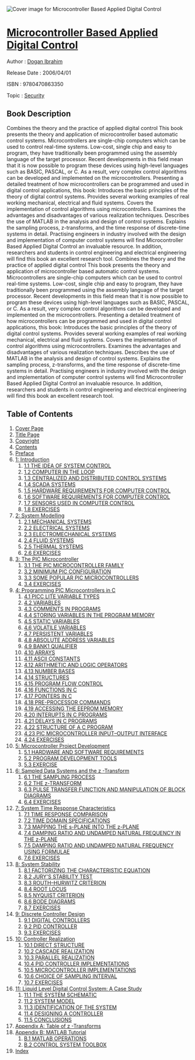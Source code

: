 ![Cover image for Microcontroller Based Applied Digital Control](https://imgdetail.ebookreading.net/cover/cover/security/EB9780470863350.jpg)

[Microcontroller Based Applied Digital Control](https://ebookreading.net/view/book/Microcontroller+Based+Applied+Digital+Control-EB9780470863350_1.html "Microcontroller Based Applied Digital Control")
====================================================================================================================

Author : [Dogan Ibrahim](https://ebookreading.net/search/author/Dogan+Ibrahim)

Release Date : 2006/04/01

ISBN : 9780470863350

Topic : [Security](https://ebookreading.net/search/category/security)

Book Description
-----------------

Combines the theory and the practice of applied digital control
This book presents the theory and application of microcontroller based automatic control systems. Microcontrollers are single-chip computers which can be used to control real-time systems. Low-cost, single chip and easy to program, they have traditionally been programmed using the assembly language of the target processor. Recent developments in this field mean that it is now possible to program these devices using high-level languages such as BASIC, PASCAL, or C. As a result, very complex control algorithms can be developed and implemented on the microcontrollers.
Presenting a detailed treatment of how microcontrollers can be programmed and used in digital control applications, this book:
Introduces the basic principles of the theory of digital control systems.
Provides several working examples of real working mechanical, electrical and fluid systems.
Covers the implementation of control algorithms using microcontrollers.
Examines the advantages and disadvantages of various realization techniques.
Describes the use of MATLAB in the analysis and design of control systems.
Explains the sampling process, z-transforms, and the time response of discrete-time systems in detail.
Practising engineers in industry involved with the design and implementation of computer control systems will find Microcontroller Based Applied Digital Control an invaluable resource. In addition, researchers and students in control engineering and electrical engineering will find this book an excellent research tool.
              Combines the theory and the practice of applied digital control
This book presents the theory and application of microcontroller based automatic control systems. Microcontrollers are single-chip computers which can be used to control real-time systems. Low-cost, single chip and easy to program, they have traditionally been programmed using the assembly language of the target processor. Recent developments in this field mean that it is now possible to program these devices using high-level languages such as BASIC, PASCAL, or C. As a result, very complex control algorithms can be developed and implemented on the microcontrollers.
Presenting a detailed treatment of how microcontrollers can be programmed and used in digital control applications, this book:
Introduces the basic principles of the theory of digital control systems.
Provides several working examples of real working mechanical, electrical and fluid systems.
Covers the implementation of control algorithms using microcontrollers.
Examines the advantages and disadvantages of various realization techniques.
Describes the use of MATLAB in the analysis and design of control systems.
Explains the sampling process, z-transforms, and the time response of discrete-time systems in detail.
Practising engineers in industry involved with the design and implementation of computer control systems will find Microcontroller Based Applied Digital Control an invaluable resource. In addition, researchers and students in control engineering and electrical engineering will find this book an excellent research tool.
              
Table of Contents
-----------------

1. [Cover Page](https://ebookreading.net/view/book/Microcontroller+Based+Applied+Digital+Control-EB9780470863350_1.html)
1. [Title Page](https://ebookreading.net/view/book/Microcontroller+Based+Applied+Digital+Control-EB9780470863350_2.html)
1. [Copyright](https://ebookreading.net/view/book/Microcontroller+Based+Applied+Digital+Control-EB9780470863350_3.html)
1. [Contents](https://ebookreading.net/view/book/Microcontroller+Based+Applied+Digital+Control-EB9780470863350_4.html)
1. [Preface](https://ebookreading.net/view/book/Microcontroller+Based+Applied+Digital+Control-EB9780470863350_5.html#preface)
1. [1: Introduction](https://ebookreading.net/view/book/Microcontroller+Based+Applied+Digital+Control-EB9780470863350_6.html#c01)
    1. [1.1 THE IDEA OF SYSTEM CONTROL](https://ebookreading.net/view/book/Microcontroller+Based+Applied+Digital+Control-EB9780470863350_6.html#sec_1.1)
    1. [1.2 COMPUTER IN THE LOOP](https://ebookreading.net/view/book/Microcontroller+Based+Applied+Digital+Control-EB9780470863350_6.html#sec_1.2)
    1. [1.3 CENTRALIZED AND DISTRIBUTED CONTROL SYSTEMS](https://ebookreading.net/view/book/Microcontroller+Based+Applied+Digital+Control-EB9780470863350_6.html#sec_1.3)
    1. [1.4 SCADA SYSTEMS](https://ebookreading.net/view/book/Microcontroller+Based+Applied+Digital+Control-EB9780470863350_6.html#sec_1.4)
    1. [1.5 HARDWARE REQUIREMENTS FOR COMPUTER CONTROL](https://ebookreading.net/view/book/Microcontroller+Based+Applied+Digital+Control-EB9780470863350_6.html#sec_1.5)
    1. [1.6 SOFTWARE REQUIREMENTS FOR COMPUTER CONTROL](https://ebookreading.net/view/book/Microcontroller+Based+Applied+Digital+Control-EB9780470863350_6.html#sec_1.6)
    1. [1.7 SENSORS USED IN COMPUTER CONTROL](https://ebookreading.net/view/book/Microcontroller+Based+Applied+Digital+Control-EB9780470863350_6.html#sec_1.7)
    1. [1.8 EXERCISES](https://ebookreading.net/view/book/Microcontroller+Based+Applied+Digital+Control-EB9780470863350_6.html#sec_1.8)
1. [2: System Modelling](https://ebookreading.net/view/book/Microcontroller+Based+Applied+Digital+Control-EB9780470863350_8.html#c02)
    1. [2.1 MECHANICAL SYSTEMS](https://ebookreading.net/view/book/Microcontroller+Based+Applied+Digital+Control-EB9780470863350_8.html#sec_2.1)
    1. [2.2 ELECTRICAL SYSTEMS](https://ebookreading.net/view/book/Microcontroller+Based+Applied+Digital+Control-EB9780470863350_8.html#sec_2.2)
    1. [2.3 ELECTROMECHANICAL SYSTEMS](https://ebookreading.net/view/book/Microcontroller+Based+Applied+Digital+Control-EB9780470863350_8.html#sec_2.3)
    1. [2.4 FLUID SYSTEMS](https://ebookreading.net/view/book/Microcontroller+Based+Applied+Digital+Control-EB9780470863350_8.html#sec_2.4)
    1. [2.5 THERMAL SYSTEMS](https://ebookreading.net/view/book/Microcontroller+Based+Applied+Digital+Control-EB9780470863350_8.html#sec_2.5)
    1. [2.6 EXERCISES](https://ebookreading.net/view/book/Microcontroller+Based+Applied+Digital+Control-EB9780470863350_8.html#sec_2.6)
1. [3: The PIC Microcontroller](https://ebookreading.net/view/book/Microcontroller+Based+Applied+Digital+Control-EB9780470863350_9.html#c03)
    1. [3.1 THE PIC MICROCONTROLLER FAMILY](https://ebookreading.net/view/book/Microcontroller+Based+Applied+Digital+Control-EB9780470863350_9.html#sec_3.1)
    1. [3.2 MINIMUM PIC CONFIGURATION](https://ebookreading.net/view/book/Microcontroller+Based+Applied+Digital+Control-EB9780470863350_9.html#sec_3.2)
    1. [3.3 SOME POPULAR PIC MICROCONTROLLERS](https://ebookreading.net/view/book/Microcontroller+Based+Applied+Digital+Control-EB9780470863350_9.html#sec_3.3)
    1. [3.4 EXERCISES](https://ebookreading.net/view/book/Microcontroller+Based+Applied+Digital+Control-EB9780470863350_9.html#sec_3.4)
1. [4: Programming PIC Microcontrollers in C](https://ebookreading.net/view/book/Microcontroller+Based+Applied+Digital+Control-EB9780470863350_0.html#c04)
    1. [4.1 PICC LITE VARIABLE TYPES](https://ebookreading.net/view/book/Microcontroller+Based+Applied+Digital+Control-EB9780470863350_0.html#sec_4.1)
    1. [4.2 VARIABLES](https://ebookreading.net/view/book/Microcontroller+Based+Applied+Digital+Control-EB9780470863350_0.html#sec_4.2)
    1. [4.3 COMMENTS IN PROGRAMS](https://ebookreading.net/view/book/Microcontroller+Based+Applied+Digital+Control-EB9780470863350_0.html#sec_4.3)
    1. [4.4 STORING VARIABLES IN THE PROGRAM MEMORY](https://ebookreading.net/view/book/Microcontroller+Based+Applied+Digital+Control-EB9780470863350_0.html#sec_4.4)
    1. [4.5 STATIC VARIABLES](https://ebookreading.net/view/book/Microcontroller+Based+Applied+Digital+Control-EB9780470863350_0.html#sec_4.5)
    1. [4.6 VOLATILE VARIABLES](https://ebookreading.net/view/book/Microcontroller+Based+Applied+Digital+Control-EB9780470863350_0.html#sec_4.6)
    1. [4.7 PERSISTENT VARIABLES](https://ebookreading.net/view/book/Microcontroller+Based+Applied+Digital+Control-EB9780470863350_0.html#sec_4.7)
    1. [4.8 ABSOLUTE ADDRESS VARIABLES](https://ebookreading.net/view/book/Microcontroller+Based+Applied+Digital+Control-EB9780470863350_0.html#sec_4.8)
    1. [4.9 BANK1 QUALIFIER](https://ebookreading.net/view/book/Microcontroller+Based+Applied+Digital+Control-EB9780470863350_0.html#sec_4.9)
    1. [4.10 ARRAYS](https://ebookreading.net/view/book/Microcontroller+Based+Applied+Digital+Control-EB9780470863350_0.html#sec_4.10)
    1. [4.11 ASCII CONSTANTS](https://ebookreading.net/view/book/Microcontroller+Based+Applied+Digital+Control-EB9780470863350_0.html#sec_4.11)
    1. [4.12 ARITHMETIC AND LOGIC OPERATORS](https://ebookreading.net/view/book/Microcontroller+Based+Applied+Digital+Control-EB9780470863350_0.html#sec_4.12)
    1. [4.13 NUMBER BASES](https://ebookreading.net/view/book/Microcontroller+Based+Applied+Digital+Control-EB9780470863350_0.html#sec_4.13)
    1. [4.14 STRUCTURES](https://ebookreading.net/view/book/Microcontroller+Based+Applied+Digital+Control-EB9780470863350_0.html#sec_4.14)
    1. [4.15 PROGRAM FLOW CONTROL](https://ebookreading.net/view/book/Microcontroller+Based+Applied+Digital+Control-EB9780470863350_0.html#sec_4.15)
    1. [4.16 FUNCTIONS IN C](https://ebookreading.net/view/book/Microcontroller+Based+Applied+Digital+Control-EB9780470863350_0.html#sec_4.16)
    1. [4.17 POINTERS IN C](https://ebookreading.net/view/book/Microcontroller+Based+Applied+Digital+Control-EB9780470863350_0.html#sec_4.17)
    1. [4.18 PRE-PROCESSOR COMMANDS](https://ebookreading.net/view/book/Microcontroller+Based+Applied+Digital+Control-EB9780470863350_0.html#sec_4.18)
    1. [4.19 ACCESSING THE EEPROM MEMORY](https://ebookreading.net/view/book/Microcontroller+Based+Applied+Digital+Control-EB9780470863350_0.html#sec_4.19)
    1. [4.20 INTERUPTS IN C PROGRAMS](https://ebookreading.net/view/book/Microcontroller+Based+Applied+Digital+Control-EB9780470863350_0.html#sec_4.20)
    1. [4.21 DELAYS IN C PROGRAMS](https://ebookreading.net/view/book/Microcontroller+Based+Applied+Digital+Control-EB9780470863350_0.html#sec_4.21)
    1. [4.22 STRUCTURE OF A C PROGRAM](https://ebookreading.net/view/book/Microcontroller+Based+Applied+Digital+Control-EB9780470863350_0.html#sec_4.22)
    1. [4.23 PIC MICROCONTROLLER INPUT–OUTPUT INTERFACE](https://ebookreading.net/view/book/Microcontroller+Based+Applied+Digital+Control-EB9780470863350_0.html#sec_4.23)
    1. [4.24 EXERCISES](https://ebookreading.net/view/book/Microcontroller+Based+Applied+Digital+Control-EB9780470863350_0.html#sec_4.24)
1. [5: Microcontroller Project Development](https://ebookreading.net/view/book/Microcontroller+Based+Applied+Digital+Control-EB9780470863350_10.html#c05)
    1. [5.1 HARDWARE AND SOFTWARE REQUIREMENTS](https://ebookreading.net/view/book/Microcontroller+Based+Applied+Digital+Control-EB9780470863350_10.html#sec_5.1)
    1. [5.2 PROGRAM DEVELOPMENT TOOLS](https://ebookreading.net/view/book/Microcontroller+Based+Applied+Digital+Control-EB9780470863350_10.html#sec_5.2)
    1. [5.3 EXERCISE](https://ebookreading.net/view/book/Microcontroller+Based+Applied+Digital+Control-EB9780470863350_10.html#sec_5.3)
1. [6: Sampled Data Systems and the z -Transform](https://ebookreading.net/view/book/Microcontroller+Based+Applied+Digital+Control-EB9780470863350_11.html#c06)
    1. [6.1 THE SAMPLING PROCESS](https://ebookreading.net/view/book/Microcontroller+Based+Applied+Digital+Control-EB9780470863350_11.html#sec_6.1)
    1. [6.2 THE z-TRANSFORM](https://ebookreading.net/view/book/Microcontroller+Based+Applied+Digital+Control-EB9780470863350_11.html#sec_6.2)
    1. [6.3 PULSE TRANSFER FUNCTION AND MANIPULATION OF BLOCK DIAGRAMS](https://ebookreading.net/view/book/Microcontroller+Based+Applied+Digital+Control-EB9780470863350_11.html#sec_6.3)
    1. [6.4 EXERCISES](https://ebookreading.net/view/book/Microcontroller+Based+Applied+Digital+Control-EB9780470863350_11.html#sec_6.4)
1. [7: System Time Response Characteristics](https://ebookreading.net/view/book/Microcontroller+Based+Applied+Digital+Control-EB9780470863350_13.html#c07)
    1. [7.1 TIME RESPONSE COMPARISON](https://ebookreading.net/view/book/Microcontroller+Based+Applied+Digital+Control-EB9780470863350_13.html#sec_7.1)
    1. [7.2 TIME DOMAIN SPECIFICATIONS](https://ebookreading.net/view/book/Microcontroller+Based+Applied+Digital+Control-EB9780470863350_13.html#sec_7.2)
    1. [7.3 MAPPING THE s-PLANE INTO THE z-PLANE](https://ebookreading.net/view/book/Microcontroller+Based+Applied+Digital+Control-EB9780470863350_13.html#sec_7.3)
    1. [7.4 DAMPING RATIO AND UNDAMPED NATURAL FREQUENCY IN THE z-PLANE](https://ebookreading.net/view/book/Microcontroller+Based+Applied+Digital+Control-EB9780470863350_13.html#sec_7.4)
    1. [7.5 DAMPING RATIO AND UNDAMPED NATURAL FREQUENCY USING FORMULAE](https://ebookreading.net/view/book/Microcontroller+Based+Applied+Digital+Control-EB9780470863350_13.html#sec_7.5)
    1. [7.6 EXERCISES](https://ebookreading.net/view/book/Microcontroller+Based+Applied+Digital+Control-EB9780470863350_13.html#sec_7.6)
1. [8: System Stability](https://ebookreading.net/view/book/Microcontroller+Based+Applied+Digital+Control-EB9780470863350_14.html#c08)
    1. [8.1 FACTORIZING THE CHARACTERISTIC EQUATION](https://ebookreading.net/view/book/Microcontroller+Based+Applied+Digital+Control-EB9780470863350_14.html#sec_8.1)
    1. [8.2 JURY&#39;S STABILITY TEST](https://ebookreading.net/view/book/Microcontroller+Based+Applied+Digital+Control-EB9780470863350_14.html#sec_8.2)
    1. [8.3 ROUTH–HURWITZ CRITERION](https://ebookreading.net/view/book/Microcontroller+Based+Applied+Digital+Control-EB9780470863350_14.html#sec_8.3)
    1. [8.4 ROOT LOCUS](https://ebookreading.net/view/book/Microcontroller+Based+Applied+Digital+Control-EB9780470863350_14.html#sec_8.4)
    1. [8.5 NYQUIST CRITERION](https://ebookreading.net/view/book/Microcontroller+Based+Applied+Digital+Control-EB9780470863350_14.html#sec_8.5)
    1. [8.6 BODE DIAGRAMS](https://ebookreading.net/view/book/Microcontroller+Based+Applied+Digital+Control-EB9780470863350_14.html#sec_8.6)
    1. [8.7 EXERCISES](https://ebookreading.net/view/book/Microcontroller+Based+Applied+Digital+Control-EB9780470863350_14.html#sec_8.7)
1. [9: Discrete Controller Design](https://ebookreading.net/view/book/Microcontroller+Based+Applied+Digital+Control-EB9780470863350_15.html#c09)
    1. [9.1 DIGITAL CONTROLLERS](https://ebookreading.net/view/book/Microcontroller+Based+Applied+Digital+Control-EB9780470863350_15.html#sec_9.1)
    1. [9.2 PID CONTROLLER](https://ebookreading.net/view/book/Microcontroller+Based+Applied+Digital+Control-EB9780470863350_15.html#sec_9.2)
    1. [9.3 EXERCISES](https://ebookreading.net/view/book/Microcontroller+Based+Applied+Digital+Control-EB9780470863350_15.html#sec_9.3)
1. [10: Controller Realization](https://ebookreading.net/view/book/Microcontroller+Based+Applied+Digital+Control-EB9780470863350_16.html#c10)
    1. [10.1 DIRECT STRUCTURE](https://ebookreading.net/view/book/Microcontroller+Based+Applied+Digital+Control-EB9780470863350_16.html#sec_10.1)
    1. [10.2 CASCADE REALIZATION](https://ebookreading.net/view/book/Microcontroller+Based+Applied+Digital+Control-EB9780470863350_16.html#sec_10.2)
    1. [10.3 PARALLEL REALIZATION](https://ebookreading.net/view/book/Microcontroller+Based+Applied+Digital+Control-EB9780470863350_16.html#sec_10.3)
    1. [10.4 PID CONTROLLER IMPLEMENTATIONS](https://ebookreading.net/view/book/Microcontroller+Based+Applied+Digital+Control-EB9780470863350_16.html#sec_10.4)
    1. [10.5 MICROCONTROLLER IMPLEMENTATIONS](https://ebookreading.net/view/book/Microcontroller+Based+Applied+Digital+Control-EB9780470863350_16.html#sec_10.5)
    1. [10.6 CHOICE OF SAMPLING INTERVAL](https://ebookreading.net/view/book/Microcontroller+Based+Applied+Digital+Control-EB9780470863350_16.html#sec_10.6)
    1. [10.7 EXERCISES](https://ebookreading.net/view/book/Microcontroller+Based+Applied+Digital+Control-EB9780470863350_16.html#sec_10.7)
1. [11: Liquid Level Digital Control System: A Case Study](https://ebookreading.net/view/book/Microcontroller+Based+Applied+Digital+Control-EB9780470863350_0.html#ch11)
    1. [11.1 THE SYSTEM SCHEMATIC](https://ebookreading.net/view/book/Microcontroller+Based+Applied+Digital+Control-EB9780470863350_0.html#sec_11.1)
    1. [11.2 SYSTEM MODEL](https://ebookreading.net/view/book/Microcontroller+Based+Applied+Digital+Control-EB9780470863350_0.html#sec_11.2)
    1. [11.3 IDENTIFICATION OF THE SYSTEM](https://ebookreading.net/view/book/Microcontroller+Based+Applied+Digital+Control-EB9780470863350_0.html#sec_11.3)
    1. [11.4 DESIGNING A CONTROLLER](https://ebookreading.net/view/book/Microcontroller+Based+Applied+Digital+Control-EB9780470863350_0.html#sec_11.4)
    1. [11.5 CONCLUSIONS](https://ebookreading.net/view/book/Microcontroller+Based+Applied+Digital+Control-EB9780470863350_0.html#sec_11.5)
1. [Appendix A: Table of z -Transforms](https://ebookreading.net/view/book/Microcontroller+Based+Applied+Digital+Control-EB9780470863350_17.html#appa)
1. [Appendix B: MATLAB Tutorial](https://ebookreading.net/view/book/Microcontroller+Based+Applied+Digital+Control-EB9780470863350_18.html#appb)
    1. [B.1 MATLAB OPERATIONS](https://ebookreading.net/view/book/Microcontroller+Based+Applied+Digital+Control-EB9780470863350_18.html#sec_B.1)
    1. [B.2 CONTROL SYSTEM TOOLBOX](https://ebookreading.net/view/book/Microcontroller+Based+Applied+Digital+Control-EB9780470863350_18.html#sec_B.2)
1. [Index](https://ebookreading.net/view/book/Microcontroller+Based+Applied+Digital+Control-EB9780470863350_19.html#index)
